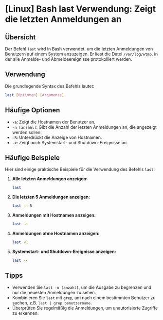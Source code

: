 # [Linux] Bash last Verwendung: Zeigt die letzten Anmeldungen an

## Übersicht
Der Befehl `last` wird in Bash verwendet, um die letzten Anmeldungen von Benutzern auf einem System anzuzeigen. Er liest die Datei `/var/log/wtmp`, in der alle Anmelde- und Abmeldeereignisse protokolliert werden.

## Verwendung
Die grundlegende Syntax des Befehls lautet:

```bash
last [Optionen] [Argumente]
```

## Häufige Optionen
- `-a`: Zeigt die Hostnamen der Benutzer an.
- `-n [anzahl]`: Gibt die Anzahl der letzten Anmeldungen an, die angezeigt werden sollen.
- `-R`: Unterdrückt die Anzeige von Hostnamen.
- `-x`: Zeigt auch Systemstart- und Shutdown-Ereignisse an.

## Häufige Beispiele
Hier sind einige praktische Beispiele für die Verwendung des Befehls `last`:

1. **Alle letzten Anmeldungen anzeigen:**

   ```bash
   last
   ```

2. **Die letzten 5 Anmeldungen anzeigen:**

   ```bash
   last -n 5
   ```

3. **Anmeldungen mit Hostnamen anzeigen:**

   ```bash
   last -a
   ```

4. **Anmeldungen ohne Hostnamen anzeigen:**

   ```bash
   last -R
   ```

5. **Systemstart- und Shutdown-Ereignisse anzeigen:**

   ```bash
   last -x
   ```

## Tipps
- Verwenden Sie `last -n [anzahl]`, um die Ausgabe zu begrenzen und nur die neuesten Anmeldungen zu sehen.
- Kombinieren Sie `last` mit `grep`, um nach einem bestimmten Benutzer zu suchen, z.B. `last | grep benutzername`.
- Überprüfen Sie regelmäßig die Anmeldungen, um unautorisierte Zugriffe zu erkennen.